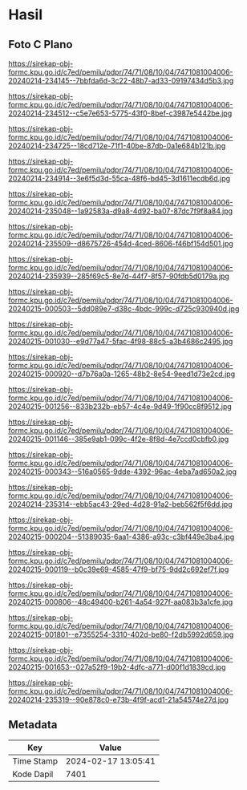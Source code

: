 # Hasil

## Foto C Plano

https://sirekap-obj-formc.kpu.go.id/c7ed/pemilu/pdpr/74/71/08/10/04/7471081004006-20240214-234145--7bbfda6d-3c22-48b7-ad33-09197434d5b3.jpg

https://sirekap-obj-formc.kpu.go.id/c7ed/pemilu/pdpr/74/71/08/10/04/7471081004006-20240214-234512--c5e7e653-5775-43f0-8bef-c3987e5442be.jpg

https://sirekap-obj-formc.kpu.go.id/c7ed/pemilu/pdpr/74/71/08/10/04/7471081004006-20240214-234725--18cd712e-71f1-40be-87db-0a1e684b121b.jpg

https://sirekap-obj-formc.kpu.go.id/c7ed/pemilu/pdpr/74/71/08/10/04/7471081004006-20240214-234914--3e6f5d3d-55ca-48f6-bd45-3d1611ecdb6d.jpg

https://sirekap-obj-formc.kpu.go.id/c7ed/pemilu/pdpr/74/71/08/10/04/7471081004006-20240214-235048--1a92583a-d9a8-4d92-ba07-87dc7f9f8a84.jpg

https://sirekap-obj-formc.kpu.go.id/c7ed/pemilu/pdpr/74/71/08/10/04/7471081004006-20240214-235509--d8675726-454d-4ced-8606-f46bf154d501.jpg

https://sirekap-obj-formc.kpu.go.id/c7ed/pemilu/pdpr/74/71/08/10/04/7471081004006-20240214-235939--285f69c5-8e7d-44f7-8f57-90fdb5d0179a.jpg

https://sirekap-obj-formc.kpu.go.id/c7ed/pemilu/pdpr/74/71/08/10/04/7471081004006-20240215-000503--5dd089e7-d38c-4bdc-999c-d725c930940d.jpg

https://sirekap-obj-formc.kpu.go.id/c7ed/pemilu/pdpr/74/71/08/10/04/7471081004006-20240215-001030--e9d77a47-5fac-4f98-88c5-a3b4686c2495.jpg

https://sirekap-obj-formc.kpu.go.id/c7ed/pemilu/pdpr/74/71/08/10/04/7471081004006-20240215-000920--d7b76a0a-1265-48b2-8e54-9eed1d73e2cd.jpg

https://sirekap-obj-formc.kpu.go.id/c7ed/pemilu/pdpr/74/71/08/10/04/7471081004006-20240215-001256--833b232b-eb57-4c4e-9d49-1f90cc8f9512.jpg

https://sirekap-obj-formc.kpu.go.id/c7ed/pemilu/pdpr/74/71/08/10/04/7471081004006-20240215-001146--385e9ab1-099c-4f2e-8f8d-4e7ccd0cbfb0.jpg

https://sirekap-obj-formc.kpu.go.id/c7ed/pemilu/pdpr/74/71/08/10/04/7471081004006-20240215-000343--516a0565-9dde-4392-96ac-4eba7ad650a2.jpg

https://sirekap-obj-formc.kpu.go.id/c7ed/pemilu/pdpr/74/71/08/10/04/7471081004006-20240214-235314--ebb5ac43-29ed-4d28-91a2-beb562f5f6dd.jpg

https://sirekap-obj-formc.kpu.go.id/c7ed/pemilu/pdpr/74/71/08/10/04/7471081004006-20240215-000204--51389035-6aa1-4386-a93c-c3bf449e3ba4.jpg

https://sirekap-obj-formc.kpu.go.id/c7ed/pemilu/pdpr/74/71/08/10/04/7471081004006-20240215-000119--b0c39e69-4585-47f9-bf75-9dd2c692ef7f.jpg

https://sirekap-obj-formc.kpu.go.id/c7ed/pemilu/pdpr/74/71/08/10/04/7471081004006-20240215-000806--48c49400-b261-4a54-927f-aa083b3a1cfe.jpg

https://sirekap-obj-formc.kpu.go.id/c7ed/pemilu/pdpr/74/71/08/10/04/7471081004006-20240215-001801--e7355254-3310-402d-be80-f2db5992d659.jpg

https://sirekap-obj-formc.kpu.go.id/c7ed/pemilu/pdpr/74/71/08/10/04/7471081004006-20240215-001653--027a52f9-19b2-4dfc-a771-d00f1d1839cd.jpg

https://sirekap-obj-formc.kpu.go.id/c7ed/pemilu/pdpr/74/71/08/10/04/7471081004006-20240214-235319--90e878c0-e73b-4f9f-acd1-21a54574e27d.jpg


## Metadata

| Key        | Value               |
| ---------- | ------------------- |
| Time Stamp | 2024-02-17 13:05:41 |
| Kode Dapil | 7401                |



